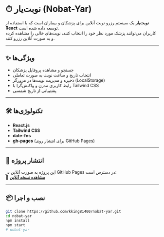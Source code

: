 # ⏱ نوبت‌یار (Nobat-Yar)

**نوبت‌یار** یک سیستم رزرو نوبت آنلاین برای پزشکان و بیماران است که با استفاده از **React** توسعه داده شده است.  
کاربران می‌توانند پزشک مورد نظر خود را انتخاب کنند، نوبت‌های خالی را مشاهده کرده و به صورت آنلاین رزرو کنند.

---

## ✨ ویژگی‌ها
- جستجو و مشاهده پروفایل پزشکان
- انتخاب تاریخ و ساعت نوبت به صورت تعاملی
- ذخیره و مدیریت نوبت‌ها در مرورگر (LocalStorage)
- رابط کاربری مدرن و واکنش‌گرا با Tailwind CSS
- پشتیبانی از تاریخ شمسی

---

## 🛠 تکنولوژی‌ها
- **React.js**
- **Tailwind CSS**
- **date-fns**
- **gh-pages** (برای انتشار روی GitHub Pages)

---

## 🚀 انتشار پروژه
این پروژه به صورت آنلاین در GitHub Pages در دسترس است:  
🔗 **[مشاهده نسخه آنلاین](https://kking81400.github.io/nobat-yar)**

---

## 📦 نصب و اجرا
```bash
git clone https://github.com/kking81400/nobat-yar.git
cd nobat-yar
npm install
npm start
#   n o b a t - y a r 
 
 
